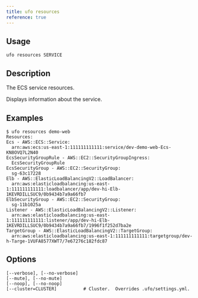 ```yaml
---
title: ufo resources
reference: true
---
```


## Usage

    ufo resources SERVICE

## Description

The ECS service resources.

Displays information about the service.

## Examples

    $ ufo resources demo-web
    Resources:
    Ecs - AWS::ECS::Service:
      arn:aws:ecs:us-east-1:111111111111:service/dev-demo-web-Ecs-KN8OVQ7L2N40
    EcsSecurityGroupRule - AWS::EC2::SecurityGroupIngress:
      EcsSecurityGroupRule
    EcsSecurityGroup - AWS::EC2::SecurityGroup:
      sg-63c17228
    Elb - AWS::ElasticLoadBalancingV2::LoadBalancer:
      arn:aws:elasticloadbalancing:us-east-1:111111111111:loadbalancer/app/dev-hi-Elb-1KEVRDILLSUC9/0b9434b7a9a66fb7
    ElbSecurityGroup - AWS::EC2::SecurityGroup:
      sg-11b1025a
    Listener - AWS::ElasticLoadBalancingV2::Listener:
      arn:aws:elasticloadbalancing:us-east-1:111111111111:listener/app/dev-hi-Elb-1KEVRDILLSUC9/0b9434b7a9a66fb7/1996f1f252d7ba2e
    TargetGroup - AWS::ElasticLoadBalancingV2::TargetGroup:
      arn:aws:elasticloadbalancing:us-east-1:111111111111:targetgroup/dev-h-Targe-1VUFA8577XWT7/7e67276c182fdc87


## Options

```
[--verbose], [--no-verbose]
[--mute], [--no-mute]
[--noop], [--no-noop]
[--cluster=CLUSTER]          # Cluster.  Overrides .ufo/settings.yml.
```

